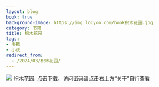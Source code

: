 ```yaml
---
layout: blog
book: true
background-image: https://img.locyoo.com/book积木花园.jpg
category: 书籍
title: 积木花园
tags:
- 书籍
- 小说
redirect_from:
  - /2024/03/积木花园/
---
```

![](https://img.locyoo.com/book积木花园.jpg)
积木花园: <a name = "ref1" href="https://url18.ctfile.com/f/50983618-1439915983-7388be?p=3619">点击下载</a>，访问密码请点击右上方“关于”自行查看